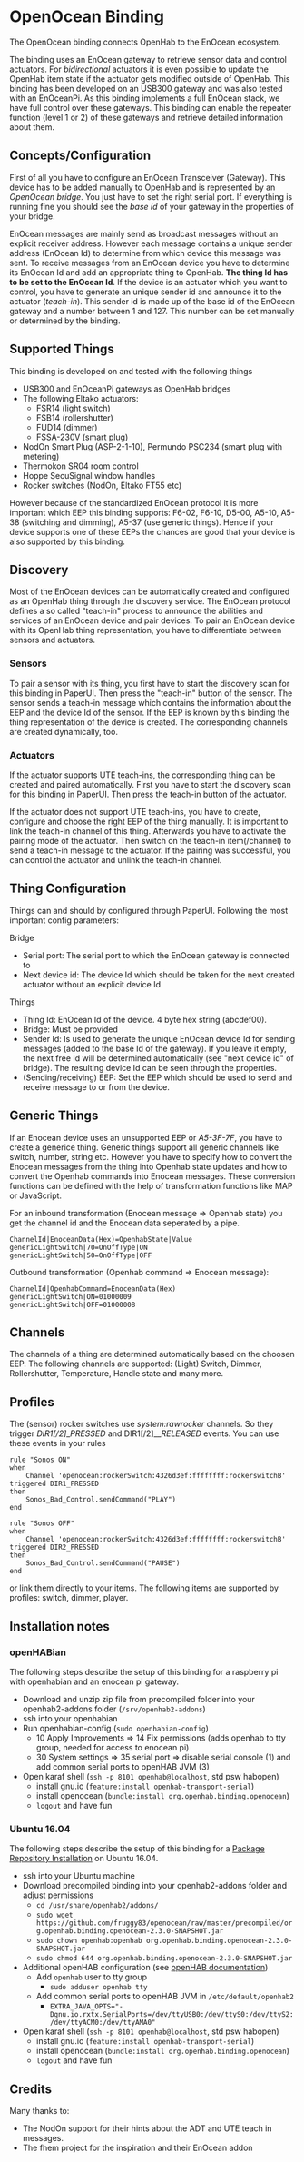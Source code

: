 # OpenOcean Binding

The OpenOcean binding connects OpenHab to the EnOcean ecosystem.

The binding uses an EnOcean gateway to retrieve sensor data and control actuators. For _bidirectional_ actuators it is even possible to update the OpenHab item state if the actuator gets modified outside of OpenHab.
This binding has been developed on an USB300 gateway and was also tested with an EnOceanPi. As this binding implements a full EnOcean stack, we have full control over these gateways. This binding can enable the repeater function (level 1 or 2) of these gateways and retrieve detailed information about them.   

## Concepts/Configuration
First of all you have to configure an EnOcean Transceiver (Gateway). This device has to be added manually to OpenHab and is represented by an _OpenOcean bridge_. You just have to set the right serial port. If everything is running fine you should see the _base id_ of your gateway in the properties of your bridge.

EnOcean messages are mainly send as broadcast messages without an explicit receiver address. However each message contains a unique sender address (EnOcean Id) to determine from which device this message was sent. To receive messages from an EnOcean device you have to determine its EnOcean Id and add an appropriate thing to OpenHab. **The thing Id has to be set to the EnOcean Id**. If the device is an actuator which you want to control, you have to generate an unique sender id and announce it to the actuator (_teach-in_). This sender id is made up of the base id of the EnOcean gateway and a number between 1 and 127. This number can be set manually or determined by the binding.

## Supported Things

This binding is developed on and tested with the following things

 * USB300 and EnOceanPi gateways as OpenHab bridges
 * The following Eltako actuators:
    * FSR14 (light switch)
    * FSB14 (rollershutter)
    * FUD14 (dimmer)
    * FSSA-230V (smart plug)
 * NodOn Smart Plug (ASP-2-1-10), Permundo PSC234 (smart plug with metering)
 * Thermokon SR04 room control
 * Hoppe SecuSignal window handles
 * Rocker switches (NodOn, Eltako FT55 etc)

However because of the standardized EnOcean protocol it is more important which EEP this binding supports: F6-02, F6-10, D5-00, A5-10, A5-38 (switching and dimming), A5-37 (use generic things). Hence if your device supports one of these EEPs the chances are good that your device is also supported by this binding.

## Discovery

Most of the EnOcean devices can be automatically created and configured as an OpenHab thing through the discovery service. The EnOcean protocol defines a so called "teach-in" process to announce the abilities and services of an EnOcean device and pair devices. To pair an EnOcean device with its OpenHab thing representation, you have to differentiate between sensors and actuators.

### Sensors

To pair a sensor with its thing, you first have to start the discovery scan for this binding in PaperUI. Then press the "teach-in" button of the sensor. The sensor sends a teach-in message which contains the information about the EEP and the device Id of the sensor. If the EEP is known by this binding the thing representation of the device is created. The corresponding channels are created dynamically, too. 

### Actuators
 
If the actuator supports UTE teach-ins, the corresponding thing can be created and paired automatically. First you have to start the discovery scan for this binding in PaperUI. Then press the teach-in button of the actuator. 

If the actuator does not support UTE teach-ins, you have to create, configure and choose the right EEP of the thing manually. It is important to link the teach-in channel of this thing. Afterwards you have to activate the pairing mode of the actuator. Then switch on the teach-in item(/channel) to send a teach-in message to the actuator. If the pairing was successful, you can control the actuator and unlink the teach-in channel.


## Thing Configuration

Things can and should by configured through PaperUI. Following the most important config parameters:

Bridge

 * Serial port: The serial port to which the EnOcean gateway is connected to
 * Next device id: The device Id which should be taken for the next created actuator without an explicit device Id
 
Things

 * Thing Id: EnOcean Id of the device. 4 byte hex string (abcdef00).
 * Bridge: Must be provided
 * Sender Id: Is used to generate the unique EnOcean device Id for sending messages (added to the base Id of the gateway). If you leave it empty, the next free Id will be determined automatically (see "next device id" of bridge). The resulting device Id can be seen through the properties.
 * (Sending/receiving) EEP: Set the EEP which should be used to send and receive message to or from the device.
 
## Generic Things
  If an Enocean device uses an unsupported EEP or _A5-3F-7F_, you have to create a generice thing. Generic things support all generic channels like switch, number, string etc. However you have to specify how to convert the Enocean messages from the thing into Openhab state updates and how to convert the Openhab commands into Enocean messages. These conversion functions can be defined with the help of transformation functions like MAP or JavaScript.

For an inbound transformation (Enocean message => Openhab state) you get the channel id and the Enocean data seperated by a pipe.

```
ChannelId|EnoceanData(Hex)=OpenhabState|Value
genericLightSwitch|70=OnOffType|ON
genericLightSwitch|50=OnOffType|OFF
```
Outbound transformation (Openhab command => Enocean message):

```
ChannelId|OpenhabCommand=EnoceanData(Hex)
genericLightSwitch|ON=01000009
genericLightSwitch|OFF=01000008
```
## Channels

The channels of a thing are determined automatically based on the choosen EEP. The following channels are supported: (Light) Switch, Dimmer, Rollershutter, Temperature, Handle state and many more.

## Profiles

The (sensor) rocker switches use _system:rawrocker_ channels. So they trigger _DIR1[/2]_\__PRESSED_ and DIR1[/2]_\__RELEASED_ events. You can use these events in your rules

```
rule "Sonos ON"
when
    Channel 'openocean:rockerSwitch:4326d3ef:ffffffff:rockerswitchB' triggered DIR1_PRESSED
then
    Sonos_Bad_Control.sendCommand("PLAY")
end

rule "Sonos OFF"
when
    Channel 'openocean:rockerSwitch:4326d3ef:ffffffff:rockerswitchB' triggered DIR2_PRESSED
then
    Sonos_Bad_Control.sendCommand("PAUSE")
end
```

or link them directly to your items. The following items are supported by profiles: switch, dimmer, player.

## Installation notes

### openHABian
The following steps describe the setup of this binding for a raspberry pi with openhabian and an enocean pi gateway.

 * Download and unzip zip file from precompiled folder into your openhab2-addons folder (``/srv/openhab2-addons``)
 * ssh into your openhabian
 * Run openhabian-config (``sudo openhabian-config``)
    * 10 Apply Improvements => 14 Fix permissions (adds openhab to tty group, needed for access to enocean pi)
    * 30 System settings => 35 serial port => disable serial console (1) and add common serial ports to openHAB JVM (3)
 * Open karaf  shell (``ssh -p 8101 openhab@localhost``, std psw habopen)
    * install gnu.io (``feature:install openhab-transport-serial``)
    * install openocean (``bundle:install org.openhab.binding.openocean``)
    * ``logout`` and have fun

### Ubuntu 16.04
The following steps describe the setup of this binding for a [Package Repository Installation](https://docs.openhab.org/installation/linux.html#package-repository-installation)
on Ubuntu 16.04.

* ssh into your Ubuntu machine
* Download precompiled binding into your openhab2-addons folder and adjust permissions
  * ``cd /usr/share/openhab2/addons/``
  * ``sudo wget https://github.com/fruggy83/openocean/raw/master/precompiled/org.openhab.binding.openocean-2.3.0-SNAPSHOT.jar``
  * ``sudo chown openhab:openhab org.openhab.binding.openocean-2.3.0-SNAPSHOT.jar``
  * ``sudo chmod 644 org.openhab.binding.openocean-2.3.0-SNAPSHOT.jar``
* Additional openHAB configuration (see [openHAB documentation](https://docs.openhab.org/installation/linux.html#recommended-additional-setup-steps))
  * Add ``openhab`` user to tty group
    * ``sudo adduser openhab tty``
  * Add common serial ports to openHAB JVM in ``/etc/default/openhab2``
    * ``EXTRA_JAVA_OPTS="-Dgnu.io.rxtx.SerialPorts=/dev/ttyUSB0:/dev/ttyS0:/dev/ttyS2:/dev/ttyACM0:/dev/ttyAMA0"``
* Open karaf shell (``ssh -p 8101 openhab@localhost``, std psw habopen)
   * install gnu.io (``feature:install openhab-transport-serial``)
   * install openocean (``bundle:install org.openhab.binding.openocean``)
   * ``logout`` and have fun

## Credits

Many thanks to:

 * The NodOn support for their hints about the ADT and UTE teach in messages.
 * The fhem project for the inspiration and their EnOcean addon
